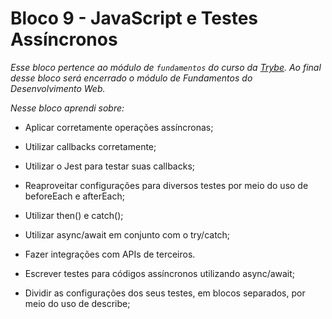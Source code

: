 # Bloco 9 - JavaScript e Testes Assíncronos

*Esse bloco pertence ao módulo de `fundamentos` do curso da [Trybe](https://www.betrybe.com/).*
*Ao final desse bloco será encerrado o módulo de Fundamentos do Desenvolvimento Web.*

*Nesse bloco aprendi sobre:*

- Aplicar corretamente operações assíncronas;

- Utilizar callbacks corretamente;

- Utilizar o Jest para testar suas callbacks;

- Reaproveitar configurações para diversos testes por meio do uso
de beforeEach e afterEach;

- Utilizar then() e catch();

- Utilizar async/await em conjunto com o try/catch;

- Fazer integrações com APIs de terceiros.

- Escrever testes para códigos assíncronos utilizando async/await;

- Dividir as configurações dos seus testes, em blocos separados,
por meio do uso de describe;